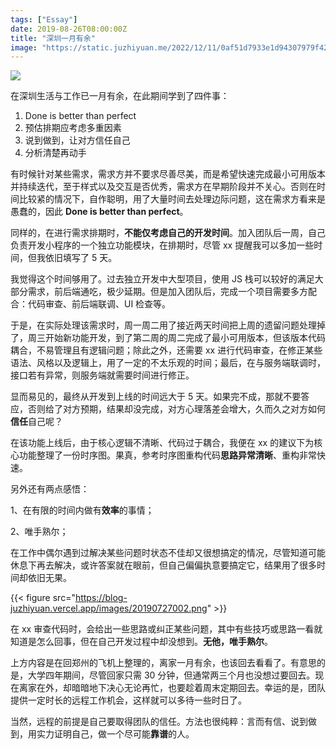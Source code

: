 ```yaml
---
tags: ["Essay"]
date: 2019-08-26T08:00:00Z
title: "深圳一月有余"
image: "https://static.juzhiyuan.me/2022/12/11/0af51d7933e1d94307979f42542874a5.png?format=webp"
---
```


![](https://static.juzhiyuan.me/2022/12/11/0af51d7933e1d94307979f42542874a5.png)

在深圳生活与工作已一月有余，在此期间学到了四件事：

1. Done is better than perfect
2. 预估排期应考虑多重因素
3. 说到做到，让对方信任自己
4. 分析清楚再动手

有时候针对某些需求，需求方并不要求尽善尽美，而是希望快速完成最小可用版本并持续迭代，至于样式以及交互是否优秀，需求方在早期阶段并不关心。否则在时间比较紧的情况下，自作聪明，用了大量时间去处理边际问题，这在需求方看来是愚蠢的，因此 **Done is better than perfect**。

同样的，在进行需求排期时，**不能仅考虑自己的开发时间**。加入团队后一周，自己负责开发小程序的一个独立功能模块，在排期时，尽管 xx 提醒我可以多加一些时间，但我依旧填写了 5 天。

我觉得这个时间够用了。过去独立开发中大型项目，使用 JS 栈可以较好的满足大部分需求，前后端通吃，极少延期。但是加入团队后，完成一个项目需要多方配合：代码审查、前后端联调、UI 检查等。

于是，在实际处理该需求时，周一周二用了接近两天时间把上周的遗留问题处理掉了，周三开始新功能开发，到了第二周的周二完成了最小可用版本，但该版本代码耦合，不易管理且有逻辑问题；除此之外，还需要 xx 进行代码审查，在修正某些语法、风格以及逻辑上，用了一定的不太乐观的时间；最后，在与服务端联调时，接口若有异常，则服务端就需要时间进行修正。

显而易见的，最终从开发到上线的时间远大于 5 天。如果完不成，那就不要答应，否则给了对方预期，结果却没完成，对方心理落差会增大，久而久之对方如何**信任**自己呢？

在该功能上线后，由于核心逻辑不清晰、代码过于耦合，我便在 xx 的建议下为核心功能整理了一份时序图。果真，参考时序图重构代码**思路异常清晰**、重构非常快速。

另外还有两点感悟：

1、在有限的时间内做有**效率**的事情；

2、唯手熟尔；

在工作中偶尔遇到过解决某些问题时状态不佳却又很想搞定的情况，尽管知道可能休息下再去解决，或许答案就在眼前，但自己偏偏执意要搞定它，结果用了很多时间却依旧无果。

{{< figure src="https://blog-juzhiyuan.vercel.app/images/20190727002.png" >}}

在 xx 审查代码时，会给出一些思路或纠正某些问题，其中有些技巧或思路一看就知道是怎么回事，但在自己开发过程中却没想到。**无他，唯手熟尔**。

上方内容是在回郑州的飞机上整理的，离家一月有余，也该回去看看了。有意思的是，大学四年期间，尽管回家只需 30 分钟，但通常两三个月也没想过要回去。现在离家在外，却暗暗地下决心无论再忙，也要趁着周末定期回去。幸运的是，团队提供一定时长的远程工作机会，这样就可以多待一些时日了。

当然，远程的前提是自己要取得团队的信任。方法也很纯粹：言而有信、说到做到，用实力证明自己，做一个尽可能**靠谱**的人。
